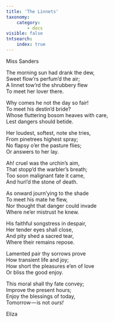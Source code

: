 ```yaml
---
title: 'The Linnets'
taxonomy:
    category:
        - docs
visible: false
tntsearch:
    index: true
---
```


<div class="author">Miss Sanders</div>

The morning sun had drank the dew,  
Sweet flow’rs perfum’d the air;  
A linnet tow’rd the shrubbery flew  
To meet her lover there.  
  
Why comes he not the day so fair!  
To meet his destin’d bride?  
Whose fluttering bosom heaves with care,  
Lest dangers should betide.  
  
Her loudest, softest, note she tries,  
From pinetrees highest spray;  
No flapsy o’er the pasture flies;  
Or answers to her lay.  
  
Ah! cruel was the urchin’s aim,  
That stopp’d the warbler’s breath;  
Too soon malignant fate it came,  
And hurl’d the stone of death.  
  
As onward journ’ying to the shade  
To meet his mate he flew,  
Nor thought that danger could invade  
Where ne’er mistrust he knew.  
  
His faithful songstress in despair,  
Her tender eyes shall close,  
And pity shed a sacred tear,  
Where their remains repose.  
  
Lamented pair thy sorrows prove  
How transient life and joy;  
How short the pleasures e’en of love  
Or bliss the good enjoy.  
  
This moral shall thy fate convey;  
Improve the present hours;  
Enjoy the blessings of today,  
Tomorrow — is not *ours!*  
  
Eliza